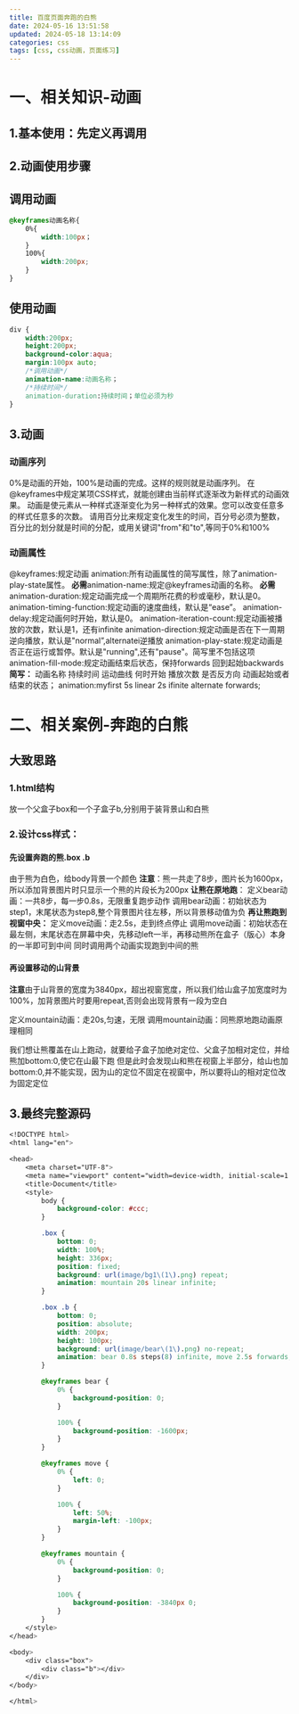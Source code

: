 ```yaml
---
title: 百度页面奔跑的白熊
date: 2024-05-16 13:51:58
updated: 2024-05-18 13:14:09
categories: css
tags: [css, css动画，页面练习]
---
```

# 一、相关知识-动画

## 1.基本使用：先定义再调用

## 2.动画使用步骤

## 调用动画

```css
@keyframes动画名称{
    0%{
        width:100px；
    }
    100%{
        width:200px;
    }
}
```

## 使用动画

```css
div {
    width:200px;
    height:200px;
    background-color:aqua;
    margin:100px auto;
    /*调用动画*/
    animation-name:动画名称；
    /*持续时间*/
    animation-duration:持续时间；单位必须为秒
}
```

## 3.动画

### 动画序列

0%是动画的开始，100%是动画的完成。这样的规则就是动画序列。
在@keyframes中规定某项CSS样式，就能创建由当前样式逐渐改为新样式的动画效果。
动画是使元素从一种样式逐渐变化为另一种样式的效果。您可以改变任意多的样式任意多的次数。
请用百分比来规定变化发生的时间，百分号必须为整数，百分比的划分就是时间的分配，或用关键词"from"和"to",等同于0%和100%

### 动画属性

@keyframes:规定动画
animation:所有动画属性的简写属性，除了animation-play-state属性。
**必需**animation-name:规定@keyframes动画的名称。
**必需**animation-duration:规定动画完成一个周期所花费的秒或毫秒，默认是0。
animation-timing-function:规定动画的速度曲线，默认是“ease”。
animation-delay:规定动画何时开始，默认是0。
animation-iteration-count:规定动画被播放的次数，默认是1，还有infinite
animation-direction:规定动画是否在下一周期逆向播放，默认是"normal”,alternatei逆播放
animation-play-state:规定动画是否正在运行或暂停。默认是"running",还有"pause"。简写里不包括这项
animation-fill-mode:规定动画结束后状态，保持forwards 回到起始backwards
**简写：**
动画名称 持续时间 运动曲线 何时开始 播放次数 是否反方向 动画起始或者结束的状态；
animation:myfirst 5s linear 2s ifinite alternate forwards;

# 二、相关案例-奔跑的白熊

## 大致思路

### 1.html结构

放一个父盒子box和一个子盒子b,分别用于装背景山和白熊

### 2.设计css样式：

#### 先设置奔跑的熊.box .b

由于熊为白色，给body背景一个颜色
**注意**：熊一共走了8步，图片长为1600px，所以添加背景图片时只显示一个熊的片段长为200px
**让熊在原地跑**：
定义bear动画：一共8步，每一步0.8s，无限重复跑步动作
调用bear动画：初始状态为step1，末尾状态为step8,整个背景图片往左移，所以背景移动值为负
**再让熊跑到视窗中央：**
定义move动画：走2.5s，走到终点停止
调用move动画：初始状态在最左侧，末尾状态在屏幕中央，先移动left一半，再移动熊所在盒子（版心）本身的一半即可到中间
同时调用两个动画实现跑到中间的熊

#### 再设置移动的山背景

**注意**由于山背景的宽度为3840px，超出视窗宽度，所以我们给山盒子加宽度时为100%，加背景图片时要用repeat,否则会出现背景有一段为空白

定义mountain动画：走20s,匀速，无限
调用mountain动画：同熊原地跑动画原理相同

我们想让熊覆盖在山上跑动，就要给子盒子加绝对定位、父盒子加相对定位，并给熊加bottom:0,使它在山最下跑
但是此时会发现山和熊在视窗上半部分，给山也加bottom:0,并不能实现，因为山的定位不固定在视窗中，所以要将山的相对定位改为固定定位

## 3.最终完整源码

```css
<!DOCTYPE html>
<html lang="en">

<head>
    <meta charset="UTF-8">
    <meta name="viewport" content="width=device-width, initial-scale=1.0">
    <title>Document</title>
    <style>
        body {
            background-color: #ccc;
        }

        .box {
            bottom: 0;
            width: 100%;
            height: 336px;
            position: fixed;
            background: url(image/bg1\(1\).png) repeat;
            animation: mountain 20s linear infinite;
        }

        .box .b {
            bottom: 0;
            position: absolute;
            width: 200px;
            height: 100px;
            background: url(image/bear\(1\).png) no-repeat;
            animation: bear 0.8s steps(8) infinite, move 2.5s forwards;
        }

        @keyframes bear {
            0% {
                background-position: 0;
            }

            100% {
                background-position: -1600px;
            }
        }

        @keyframes move {
            0% {
                left: 0;
            }

            100% {
                left: 50%;
                margin-left: -100px;
            }
        }

        @keyframes mountain {
            0% {
                background-position: 0;
            }

            100% {
                background-position: -3840px 0;
            }
        }
    </style>
</head>

<body>
    <div class="box">
        <div class="b"></div>
    </div>
</body>

</html>
```